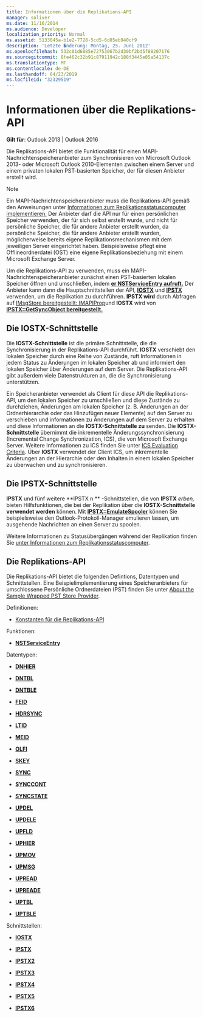 ```yaml
---
title: Informationen über die Replikations-API
manager: soliver
ms.date: 11/16/2014
ms.audience: Developer
localization_priority: Normal
ms.assetid: 5133045a-b1e2-7728-5cd5-6d85eb940cf9
description: 'Letzte �nderung: Montag, 25. Juni 2012'
ms.openlocfilehash: 532c01d6885e72753067b2d30bf2bd5f88207176
ms.sourcegitcommit: 8fe462c32b91c87911942c188f3445e85a54137c
ms.translationtype: MT
ms.contentlocale: de-DE
ms.lasthandoff: 04/23/2019
ms.locfileid: "32329519"
---
```

# <a name="about-the-replication-api"></a>Informationen über die Replikations-API

  
  
**Gilt für**: Outlook 2013 | Outlook 2016 
  
Die Replikations-API bietet die Funktionalität für einen MAPI-Nachrichtenspeicheranbieter zum Synchronisieren von Microsoft Outlook 2013- oder Microsoft Outlook 2010-Elementen zwischen einem Server und einem privaten lokalen PST-basierten Speicher, der für diesen Anbieter erstellt wird. 
  
> [!NOTE]
> Ein MAPI-Nachrichtenspeicheranbieter muss die Replikations-API gemäß den Anweisungen unter [Informationen zum Replikationsstatuscomputer implementieren.](about-the-replication-state-machine.md) Der Anbieter darf die API nur für einen persönlichen Speicher verwenden, der für sich selbst erstellt wurde, und nicht für persönliche Speicher, die für andere Anbieter erstellt wurden, da persönliche Speicher, die für andere Anbieter erstellt wurden, möglicherweise bereits eigene Replikationsmechanismen mit dem jeweiligen Server eingerichtet haben. Beispielsweise pflegt eine Offlineordnerdatei (OST) eine eigene Replikationsbeziehung mit einem Microsoft Exchange Server. 
  
Um die Replikations-API zu verwenden, muss ein MAPI-Nachrichtenspeicheranbieter zunächst einen PST-basierten lokalen Speicher öffnen und umschließen, indem **[er NSTServiceEntry aufruft.](nstserviceentry.md)** Der Anbieter kann dann die Hauptschnittstellen der API, **[IOSTX](iostxiunknown.md)** und **[IPSTX](ipstxiunknown.md)** verwenden, um die Replikation zu durchführen. **IPSTX wird** durch Abfragen auf [IMsgStore bereitgestellt: IMAPIProp](imsgstoreimapiprop.md)und **IOSTX** wird von **[IPSTX::GetSyncObject bereitgestellt.](ipstx-getsyncobject.md)** 
  
## <a name="the-iostx-interface"></a>Die IOSTX-Schnittstelle

Die **IOSTX-Schnittstelle** ist die primäre Schnittstelle, die die Synchronisierung in der Replikations-API durchführt. **IOSTX** verschiebt den lokalen Speicher durch eine Reihe von Zustände, ruft Informationen in jedem Status zu Änderungen im lokalen Speicher ab und informiert den lokalen Speicher über Änderungen auf dem Server. Die Replikations-API gibt außerdem viele Datenstrukturen an, die die Synchronisierung unterstützen. 
  
Ein Speicheranbieter verwendet als Client für diese API die Replikations-API, um den lokalen Speicher zu umschließen und diese Zustände zu durchziehen, Änderungen am lokalen Speicher (z. B. Änderungen an der Ordnerhierarchie oder das Hinzufügen neuer Elemente) auf den Server zu verschieben und informationen zu Änderungen auf dem Server zu erhalten und diese Informationen an die **IOSTX-Schnittstelle zu** senden. Die **IOSTX-Schnittstelle** übernimmt die inkrementelle Änderungssynchronisierung (Incremental Change Synchronization, ICS), die von Microsoft Exchange Server. Weitere Informationen zu ICS finden Sie unter [ICS Evaluation Criteria](https://msdn.microsoft.com/library/aa579252%28EXCHG.80%29.aspx). Über **IOSTX** verwendet der Client ICS, um inkrementelle Änderungen an der Hierarchie oder den Inhalten in einem lokalen Speicher zu überwachen und zu synchronisieren. 
  
## <a name="the-ipstx-interface"></a>Die IPSTX-Schnittstelle

 **IPSTX** und fünf weitere **IPSTX n ** -Schnittstellen, die von **IPSTX** *erben,* bieten Hilfsfunktionen, die bei der Replikation über die **IOSTX-Schnittstelle verwendet werden** können. Mit **[IPSTX::EmulateSpooler](ipstx-emulatespooler.md)** können Sie beispielsweise den Outlook-Protokoll-Manager emulieren lassen, um ausgehende Nachrichten an einen Server zu spoolen. 
  
Weitere Informationen zu Statusübergängen während der Replikation finden Sie [unter Informationen zum Replikationsstatuscomputer](about-the-replication-state-machine.md).
  
## <a name="the-replication-api"></a>Die Replikations-API

Die Replikations-API bietet die folgenden Defintions, Datentypen und Schnittstellen. Eine Beispielimplementierung eines Speicheranbieters für umschlossene Persönliche Ordnerdateien (PST) finden Sie unter [About the Sample Wrapped PST Store Provider](about-the-sample-wrapped-pst-store-provider.md).
  
Definitionen:
  
- [Konstanten für die Replikations-API](mapi-constants.md)
    
Funktionen:
  
- **[NSTServiceEntry](nstserviceentry.md)**
    
Datentypen:
  
- **[DNHIER](dnhier.md)**
    
- **[DNTBL](dntbl.md)**
    
- **[DNTBLE](dntble.md)**
    
- **[FEID](feid.md)**
    
- **[HDRSYNC](hdrsync.md)**
    
- **[LTID](ltid.md)**
    
- **[MEID](meid.md)**
    
- **[OLFI](olfi.md)**
    
- **[SKEY](skey.md)**
    
- **[SYNC](sync.md)**
    
- **[SYNCCONT](synccont.md)**
    
- **[SYNCSTATE](syncstate.md)**
    
- **[UPDEL](updel.md)**
    
- **[UPDELE](updele.md)**
    
- **[UPFLD](upfld.md)**
    
- **[UPHIER](uphier.md)**
    
- **[UPMOV](upmov.md)**
    
- **[UPMSG](upmsg.md)**
    
- **[UPREAD](upread.md)**
    
- **[UPREADE](upreade.md)**
    
- **[UPTBL](uptbl.md)**
    
- **[UPTBLE](uptble.md)**
    
Schnittstellen:
  
- **[IOSTX](iostxiunknown.md)**
    
- **[IPSTX](ipstxiunknown.md)**
    
- **[IPSTX2](ipstx2ipstx.md)**
    
- **[IPSTX3](ipstx3ipstx2.md)**
    
- **[IPSTX4](ipstx4ipstx3.md)**
    
- **[IPSTX5](ipstx5ipstx4.md)**
    
- **[IPSTX6](ipstx6ipstx5.md)**
    

